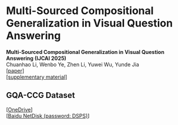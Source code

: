 # Multi-Sourced Compositional Generalization in Visual Question Answering
**Multi-Sourced Compositional Generalization in Visual Question Answering (IJCAI 2025)**  
Chuanhao Li, Wenbo Ye, Zhen Li, Yuwei Wu, Yunde Jia  
[[paper]]()  
[[supplementary material]]()

## GQA-CCG Dataset
[[OneDrive]()]  
[[Baidu NetDisk (password: DSPS)]()]
